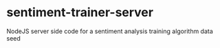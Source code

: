 # sentiment-trainer-server
NodeJS server side code for a sentiment analysis training algorithm data seed
